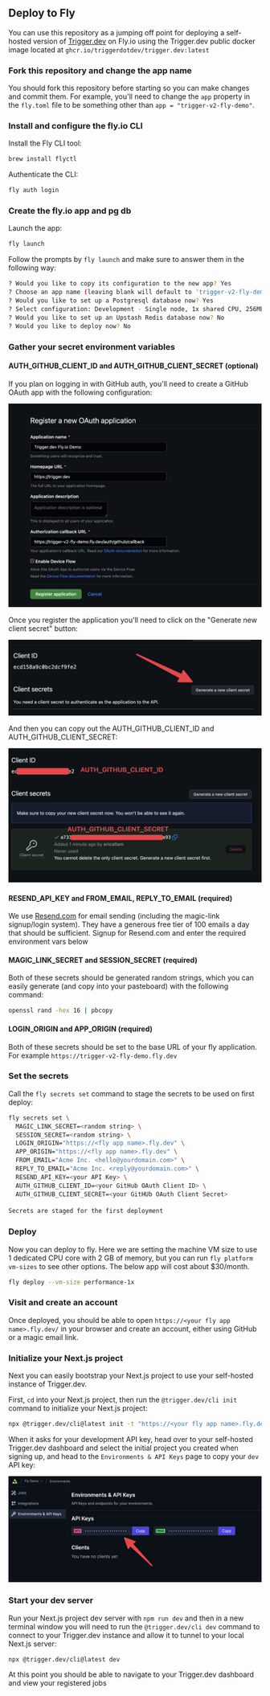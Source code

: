 ## Deploy to Fly

You can use this repository as a jumping off point for deploying a self-hosted version of [Trigger.dev](https://trigger.dev) on Fly.io using the Trigger.dev public docker image located at `ghcr.io/triggerdotdev/trigger.dev:latest`

### Fork this repository and change the app name

You should fork this repository before starting so you can make changes and commit them. For example, you'll need to change the `app` property in the `fly.toml` file to be something other than `app = "trigger-v2-fly-demo"`.

### Install and configure the fly.io CLI

Install the Fly CLI tool:

```sh
brew install flyctl
```

Authenticate the CLI:

```sh
fly auth login
```

### Create the fly.io app and pg db

Launch the app:

```sh
fly launch
```

Follow the prompts by `fly launch` and make sure to answer them in the following way:

```sh
? Would you like to copy its configuration to the new app? Yes
? Choose an app name (leaving blank will default to 'trigger-v2-fly-demo') <enter your preferred app name here or leave blank>
? Would you like to set up a Postgresql database now? Yes
? Select configuration: Development - Single node, 1x shared CPU, 256MB RAM, 1GB disk <- feel free to pick a beefier machine
? Would you like to set up an Upstash Redis database now? No
? Would you like to deploy now? No
```

### Gather your secret environment variables

#### AUTH_GITHUB_CLIENT_ID and AUTH_GITHUB_CLIENT_SECRET (optional)

If you plan on logging in with GitHub auth, you'll need to create a GitHub OAuth app with the following configuration:

![github oauth](./assets/github-oauth.png)

Once you register the application you'll need to click on the "Generate new client secret" button:

![github generate new secret](./assets/github-generate-new-secret.png)

And then you can copy out the AUTH_GITHUB_CLIENT_ID and AUTH_GITHUB_CLIENT_SECRET:

![github copy secrets](assets/github-secrets.png)

#### RESEND_API_KEY and FROM_EMAIL, REPLY_TO_EMAIL (required)

We use [Resend.com](https://resend.com) for email sending (including the magic-link signup/login system). They have a generous free tier of 100 emails a day that should be sufficient. Signup for Resend.com and enter the required environment vars below

#### MAGIC_LINK_SECRET and SESSION_SECRET (required)

Both of these secrets should be generated random strings, which you can easily generate (and copy into your pasteboard) with the following command:

```sh
openssl rand -hex 16 | pbcopy
```

#### LOGIN_ORIGIN and APP_ORIGIN (required)

Both of these secrets should be set to the base URL of your fly application. For example `https://trigger-v2-fly-demo.fly.dev`

### Set the secrets

Call the `fly secrets set` command to stage the secrets to be used on first deploy:

```sh
fly secrets set \
  MAGIC_LINK_SECRET=<random string> \
  SESSION_SECRET=<random string> \
  LOGIN_ORIGIN="https://<fly app name>.fly.dev" \
  APP_ORIGIN="https://<fly app name>.fly.dev" \
  FROM_EMAIL="Acme Inc. <hello@yourdomain.com>" \
  REPLY_TO_EMAIL="Acme Inc. <reply@yourdomain.com>" \
  RESEND_API_KEY=<your API Key> \
  AUTH_GITHUB_CLIENT_ID=<your GitHub OAuth Client ID> \
  AUTH_GITHUB_CLIENT_SECRET=<your GitHUb OAuth Client Secret>

Secrets are staged for the first deployment
```

### Deploy

Now you can deploy to fly. Here we are setting the machine VM size to use 1 dedicated CPU core with 2 GB of memory, but you can run `fly platform vm-sizes` to see other options. The below app will cost about $30/month.

```sh
fly deploy --vm-size performance-1x
```

### Visit and create an account

Once deployed, you should be able to open `https://<your fly app name>.fly.dev/` in your browser and create an account, either using GitHub or a magic email link.

### Initialize your Next.js project

Next you can easily bootstrap your Next.js project to use your self-hosted instance of Trigger.dev.

First, `cd` into your Next.js project, then run the `@trigger.dev/cli init` command to initialize your Next.js project:

```sh
npx @trigger.dev/cli@latest init -t "https://<your fly app name>.fly.dev"
```

When it asks for your development API key, head over to your self-hosted Trigger.dev dashboard and select the initial project you created when signing up, and head to the `Environments & API Keys` page to copy your `dev` API key:

![api key](./assets/api-key.png)

### Start your dev server

Run your Next.js project dev server with `npm run dev` and then in a new terminal window you will need to run the `@trigger.dev/cli dev` command to connect to your Trigger.dev instance and allow it to tunnel to your local Next.js server:

```sh
npx @trigger.dev/cli@latest dev
```

At this point you should be able to navigate to your Trigger.dev dashboard and view your registered jobs
